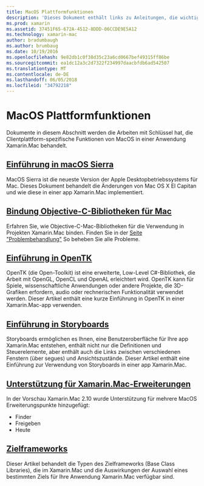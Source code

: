 ```yaml
---
title: MacOS Plattformfunktionen
description: 'Dieses Dokument enthält links zu Anleitungen, die wichtige MacOS und Xamarin.Mac Plattformfunktionen zu beschreiben: OpenTK, Storyboards und Erweiterungen.'
ms.prod: xamarin
ms.assetid: 37451F65-672A-4512-8DDD-06CCDE9E5A12
ms.technology: xamarin-mac
author: bradumbaugh
ms.author: brumbaug
ms.date: 10/19/2016
ms.openlocfilehash: 9e82db1c0f38d35c23a6cd0667bef49315ff86be
ms.sourcegitcommit: ea1dc12a3c2d7322f234997daacbfdb6ad542507
ms.translationtype: MT
ms.contentlocale: de-DE
ms.lasthandoff: 06/05/2018
ms.locfileid: "34792218"
---
```

# <a name="macos-platform-features"></a>MacOS Plattformfunktionen

Dokumente in diesem Abschnitt werden die Arbeiten mit Schlüssel hat, die Clientplattform-spezifische Funktionen von MacOS in einer Anwendung Xamarin.Mac behandelt.

## <a name="introduction-to-macos-sierramacplatformintroduction-to-macos-sierraindexmd"></a>[Einführung in macOS Sierra](~/mac/platform/introduction-to-macos-sierra/index.md)

MacOS Sierra ist die neueste Version der Apple Desktopbetriebssystems für Mac. Dieses Dokument behandelt die Änderungen von Mac OS X El Capitan und wie diese in einer app Xamarin.Mac implementiert.

## <a name="binding-objective-c-libraries-for-macbindingmd"></a>[Bindung Objective-C-Bibliotheken für Mac](binding.md)

Erfahren Sie, wie Objective-C-Mac-Bibliotheken für die Verwendung in Projekten Xamarin.Mac binden.
Finden Sie in der [Seite "Problembehandlung"](~/cross-platform/macios/binding/troubleshooting.md) So beheben Sie alle Probleme.

## <a name="introduction-to-opentkmacplatformopentkmd"></a>[Einführung in OpenTK](~/mac/platform/opentk.md)

OpenTK (die Open-Toolkit) ist eine erweiterte, Low-Level C#-Bibliothek, die Arbeit mit OpenGL, OpenCL und OpenAL erleichtert wird. OpenTK kann für Spiele, wissenschaftliche Anwendungen oder andere Projekte, die 3D-Grafiken erfordern, audio oder rechnerischen Funktionalität verwendet werden. Dieser Artikel enthält eine kurze Einführung in OpenTK in einer Xamarin.Mac-app verwenden.


## <a name="introduction-to-storyboardsmacplatformstoryboardsindexmd"></a>[Einführung in Storyboards](~/mac/platform/storyboards/index.md)

Storyboards ermöglichen es Ihnen, eine Benutzeroberfläche für Ihre app Xamarin.Mac entstehen, enthält nicht nur die Definitionen und Steuerelemente, aber enthält auch die Links zwischen verschiedenen Fenstern (über segues) und Ansichtszustände. Dieser Artikel enthält eine Einführung zur Verwendung von Storyboards in einer app Xamarin.Mac.

## <a name="xamarinmac-extension-supportmacplatformextensionsmd"></a>[Unterstützung für Xamarin.Mac-Erweiterungen](~/mac/platform/extensions.md)

In der Vorschau Xamarin.Mac 2.10 wurde Unterstützung für mehrere MacOS Erweiterungspunkte hinzugefügt:

- Finder
- Freigeben
- Heute

## <a name="target-frameworksmacplatformtarget-frameworkmd"></a>[Zielframeworks](~/mac/platform/target-framework.md)

Dieser Artikel behandelt die Typen des Zielframeworks (Base Class Libraries), die im Xamarin.Mac und die Auswirkungen der Auswahl eines bestimmten Ziels für Ihre Anwendung Xamarin.Mac verfügbar sind.
